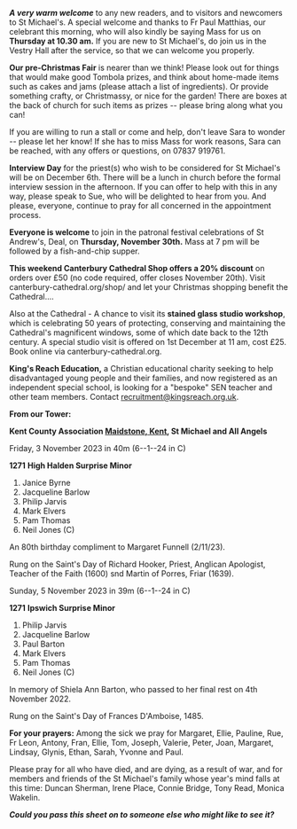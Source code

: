 
***A very warm welcome*** to any new readers, and to visitors and
newcomers to St Michael\'s. A special welcome and thanks to Fr Paul
Matthias, our celebrant this morning, who will also kindly be saying
Mass for us on **Thursday at 10.30 am.** If you are new to St
Michael\'s, do join us in the Vestry Hall after the service, so that we
can welcome you properly.

**Our pre-Christmas Fair** is nearer than we think! Please look out for
things that would make good Tombola prizes, and think about home-made
items such as cakes and jams (please attach a list of ingredients). Or
provide something crafty, or Christmassy, or nice for the garden! There
are boxes at the back of church for such items as prizes -- please bring
along what you can!

If you are willing to run a stall or come and help, don\'t leave Sara to
wonder -- please let her know! If she has to miss Mass for work reasons,
Sara can be reached, with any offers or questions, on 07837 919761.

**Interview Day** for the priest(s) who wish to be considered for St
Michael\'s will be on December 6th. There will be a lunch in church
before the formal interview session in the afternoon. If you can offer
to help with this in any way, please speak to Sue, who will be delighted
to hear from you. And please, everyone, continue to pray for all
concerned in the appointment process.

**Everyone is welcome** to join in the patronal festival celebrations of
St Andrew\'s, Deal, on **Thursday, November 30th.** Mass at 7 pm will
be followed by a fish-and-chip supper.

**This weekend Canterbury Cathedral Shop offers a 20% discount** on
orders over £50 (no code required, offer closes November 20th). Visit
canterbury-cathedral.org/shop/ and let your Christmas shopping benefit
the Cathedral....

Also at the Cathedral - A chance to visit its **stained glass studio
workshop**, which is celebrating 50 years of protecting, conserving and
maintaining the Cathedral\'s magnificent windows, some of which date
back to the 12th century. A special studio visit is offered on 1st
December at 11 am, cost £25. Book online via canterbury-cathedral.org.

**King\'s Reach Education,** a Christian educational charity seeking to
help disadvantaged young people and their families, and now registered
as an independent special school, is looking for a "bespoke" SEN teacher
and other team members. Contact <recruitment@kingsreach.org.uk>.

**From our Tower:**

**Kent County Association [Maidstone,
Kent](https://dove.cccbr.org.uk/tower/12644#_blank), St Michael and All
Angels**

Friday, 3 November 2023 in 40m (6--1--24 in C)

**1271** **High Halden Surprise Minor**

1.  Janice Byrne
2.  Jacqueline Barlow
3.  Philip Jarvis
4.  Mark Elvers
5.  Pam Thomas
6.  Neil Jones (C) 

An 80th birthday compliment to Margaret Funnell (2/11/23).

Rung on the Saint\'s Day of Richard Hooker, Priest, Anglican Apologist,
Teacher of the Faith (1600) snd Martin of Porres, Friar (1639).

Sunday, 5 November 2023 in 39m (6--1--24 in C)

**1271** **Ipswich Surprise Minor**

1.  Philip Jarvis
2.  Jacqueline Barlow
3.  Paul Barton
4.  Mark Elvers
5.  Pam Thomas
6.  Neil Jones (C) 

In memory of Shiela Ann Barton, who passed to her final rest on 4th
November 2022.

Rung on the Saint\'s Day of Frances D\'Amboise, 1485.

**For your prayers:** Among the sick we pray for Margaret, Ellie,
Pauline, Rue, Fr Leon, Antony, Fran, Ellie, Tom, Joseph, Valerie, Peter,
Joan, Margaret, Lindsay, Glynis, Ethan, Sarah, Yvonne and Paul.

Please pray for all who have died, and are dying, as a result of war,
and for members and friends of the St Michael\'s family whose year\'s
mind falls at this time: Duncan Sherman, Irene Place, Connie Bridge,
Tony Read, Monica Wakelin.

***Could you pass this sheet on to someone else who might like to see
it?***
